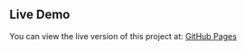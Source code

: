 ## Live Demo

You can view the live version of this project at: [GitHub Pages](https://samiawajid7.github.io/TO-Do-List/)
